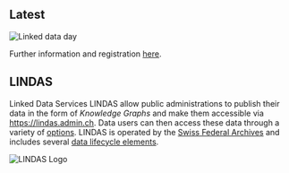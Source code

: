 ## Latest

![Linked data day](/static-assets/img/Linked-data-day-2025.png)

Further information and registration [here](https://www.bfh.ch/wirtschaft/de/aktuell/fachveranstaltungen/linked-data-day-2025/).

## LINDAS

Linked Data Services LINDAS allow public administrations to publish their data in the form of *Knowledge Graphs* and make them accessible via https://lindas.admin.ch. Data users can then access these data through a variety of [options](/data-usage/data-usage-types). LINDAS is operated by the [Swiss Federal Archives](https://www.bar.admin.ch/bar/en/home.html) and includes several [data lifecycle elements](/ecosystem/LINDAS-ecosystem).

![LINDAS Logo](/static-assets/img/lindaslogo_web.png)
